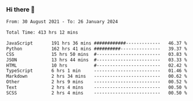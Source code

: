 ### Hi there 👋

<!--
**dominoto/dominoto** is a ✨ _special_ ✨ repository because its `README.md` (this file) appears on your GitHub profile.

Here are some ideas to get you started:

- 🔭 I’m currently working on ...
- 🌱 I’m currently learning ...
- 👯 I’m looking to collaborate on ...
- 🤔 I’m looking for help with ...
- 💬 Ask me about ...
- 📫 How to reach me: ...
- 😄 Pronouns: ...
- ⚡ Fun fact: ...
-->
<!--START_SECTION:waka-->

```txt
From: 30 August 2021 - To: 26 January 2024

Total Time: 413 hrs 12 mins

JavaScript       191 hrs 36 mins ############-------------   46.37 %
Python           162 hrs 41 mins ##########---------------   39.37 %
CSS              15 hrs 50 mins  #------------------------   03.83 %
JSON             13 hrs 44 mins  #------------------------   03.33 %
HTML             10 hrs          #------------------------   02.42 %
TypeScript       6 hrs 1 min     -------------------------   01.46 %
Markdown         2 hrs 34 mins   -------------------------   00.62 %
Other            2 hrs 9 mins    -------------------------   00.52 %
Text             2 hrs 4 mins    -------------------------   00.50 %
SCSS             2 hrs 4 mins    -------------------------   00.50 %
```

<!--END_SECTION:waka-->
